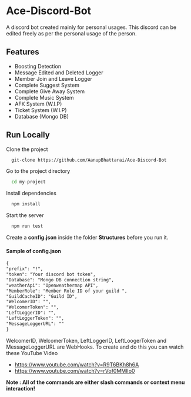 # Ace-Discord-Bot

A discord bot created mainly for personal usages. This discord can be edited freely as per the personal usage of the person.

## Features

- Boosting Detection
- Message Edited and Deleted Logger
- Member Join and Leave Logger
- Complete Suggest System
- Complete Give Away System
- Complete Music System
- AFK System (W.I.P)
- Ticket System (W.I.P)
- Database (Mongo DB)

## Run Locally

Clone the project

```bash
  git-clone https://github.com/AanupBhattarai/Ace-Discord-Bot
```

Go to the project directory

```bash
  cd my-project
```

Install dependencies

```bash
  npm install
```

Start the server

```bash
  npm run test
```

Create a **config.json** inside the folder **Structures** before you run it.

#### Sample of config.json

```md
{
"prefix": "!",
"token": "Your discord bot token",
"Database": "Mongo DB connection string",
"weatherApi": "Openweathermap API",
"MemberRole": "Member Role ID of your guild ",
"GuildCacheID": "Guild ID",
"WelcomerID": "",
"WelcomerToken": "",
"LeftLoggerID": "",
"LeftLoggerToken": "",
"MessageLoggerURL": ""
}
```

WelcomerID, WelcomerToken, LeftLoggerID, LeftLoogerToken and MessageLoggerURL are WebHooks. To create and do this you can watch these YouTube Video

- https://www.youtube.com/watch?v=R9T6BKh8h6A
- https://www.youtube.com/watch?v=rVof0MMlIo0

**Note : All of the commands are either slash commands or context menu interaction!**
